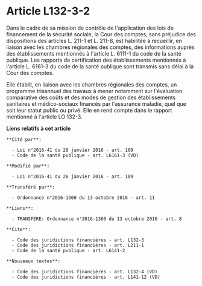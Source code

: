 # Article L132-3-2

Dans le cadre de sa mission de contrôle de l'application des lois de financement de la sécurité sociale, la Cour des comptes,
sans préjudice des dispositions des articles L. 211-1 et L. 211-8, est habilitée à recueillir, en liaison avec les chambres
régionales des comptes, des informations auprès des établissements mentionnés à l'article L. 6111-1 du code de la santé
publique. Les rapports de certification des établissements mentionnés à l'article L. 6161-3 du code de la santé publique sont
transmis sans délai à la Cour des comptes. 

Elle établit, en liaison avec les chambres régionales des comptes, un programme trisannuel des travaux à mener notamment sur
l'évaluation comparative des coûts et des modes de gestion des établissements sanitaires et médico-sociaux financés par
l'assurance maladie, quel que soit leur statut public ou privé. Elle en rend compte dans le rapport mentionné à l'article LO
132-3.

**Liens relatifs à cet article**

	**Cité par**:

	  - Loi n°2016-41 du 26 janvier 2016 - art. 109
	  - Code de la santé publique - art. L6161-3 (VD)

	**Modifié par**:

	  - Loi n°2016-41 du 26 janvier 2016 - art. 109

	**Transféré par**:

	  - Ordonnance n°2016-1360 du 13 octobre 2016 - art. 11

	**Liens**:

	  - TRANSFERE: Ordonnance n°2016-1360 du 13 octobre 2016 - art. 8

	**Cite**:

	  - Code des juridictions financières - art. L132-3
	  - Code des juridictions financières - art. L211-1
	  - Code de la santé publique - art. L6141-2

	**Nouveaux textes**:

	  - Code des juridictions financières - art. L132-4 (VD)
	  - Code des juridictions financières - art. L141-12 (VD)
